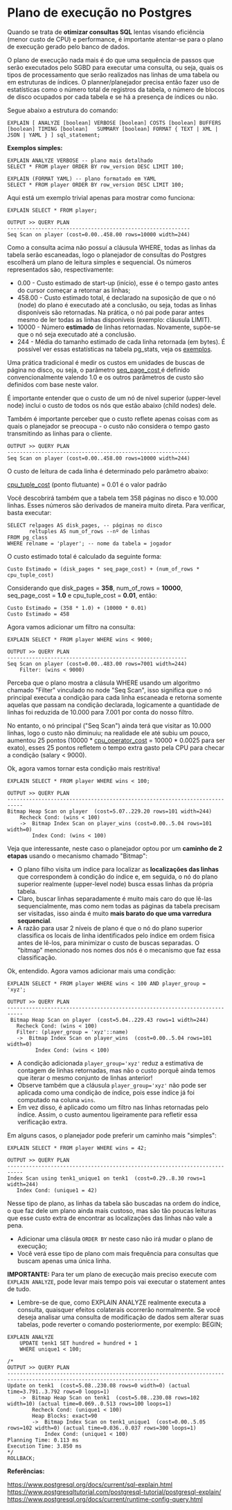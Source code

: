 # Plano de execução no Postgres

Quando se trata de **otimizar consultas SQL** lentas visando eficiência (menor custo de CPU) e performance, é importante
atentar-se para o plano de execução gerado pelo banco de dados.

O plano de execução nada mais é do que uma sequência de passos que serão executados pelo SGBD para 
executar uma consulta, ou seja, quais os tipos de processamento que serão realizados nas linhas de uma tabela ou em 
estruturas de índices. O planner/planejador precisa então fazer uso de estatísticas como o número total de registros da tabela, 
o número de blocos de disco ocupados por cada tabela e se há a presença de índices ou não.

Segue abaixo a estrutura do comando:

`EXPLAIN [
    ANALYZE [boolean]
    VERBOSE [boolean]
    COSTS [boolean]
    BUFFERS [boolean]
    TIMING [boolean]  
    SUMMARY [boolean]
    FORMAT { TEXT | XML | JSON | YAML }
] sql_statement;`


**Exemplos simples:**
```postgresql
EXPLAIN ANALYZE VERBOSE -- plano mais detalhado
SELECT * FROM player ORDER BY row_version DESC LIMIT 100;
```

```postgresql
EXPLAIN (FORMAT YAML) -- plano formatado em YAML
SELECT * FROM player ORDER BY row_version DESC LIMIT 100;
```

Aqui está um exemplo trivial apenas para mostrar como funciona:
```postgresql
EXPLAIN SELECT * FROM player;
```

```
OUTPUT >> QUERY PLAN
-----------------------------------------------------------
Seq Scan on player (cost=0.00..458.00 rows=10000 width=244)
```

Como a consulta acima não possuí a cláusula WHERE, todas as linhas da tabela serão escaneadas, logo o planejador de
consultas do Postgres escolherá um plano de leitura simples e sequencial. Os números representados são, respectivamente:
- 0.00 - Custo estimado de start-up (início), esse é o tempo gasto antes do cursor começar a retornar as linhas;
- 458.00 - Custo estimado total, é declarado na suposição de que o nó (node) do plano é executado até a conclusão, 
ou seja, todas as linhas disponíveis são retornadas. Na prática, o nó pai pode parar antes mesmo de ler todas 
as linhas disponíveis (exemplo: cláusula LIMIT).
- 10000 - Número **estimado** de linhas retornadas. Novamente, supõe-se que o nó seja executado até a conclusão.
- 244 - Média do tamanho estimado de cada linha retornada (em bytes). É possível ver essas estatísticas na tabela
pg_stats, veja os [exemplos](https://www.postgresql.org/docs/current/row-estimation-examples.html).

Uma prática tradicional é medir os custos em unidades de buscas de página no disco, ou seja, o parâmetro 
[seq_page_cost ](https://www.postgresql.org/docs/current/runtime-config-query.html#GUC-SEQ-PAGE-COST)
é definido convencionalmente valendo 1.0 e os outros parâmetros de custo são definidos com base neste valor. 

É importante entender que o custo de um nó de nível superior (upper-level node) inclui o custo de todos os nós que 
estão abaixo (child nodes) dele.

Também é importante perceber que o custo reflete apenas coisas com as quais o planejador se preocupa -
o custo não considera o tempo gasto transmitindo as linhas para o cliente.

```
OUTPUT >> QUERY PLAN
-----------------------------------------------------------
Seq Scan on player (cost=0.00..458.00 rows=10000 width=244)
```

O custo de leitura de cada linha é determinado pelo parâmetro abaixo:

[cpu_tuple_cost](https://www.postgresql.org/docs/current/runtime-config-query.html#GUC-CPU-TUPLE-COST) (ponto flutuante)
= 0.01 é o valor padrão

Você descobrirá também que a tabela tem 358 páginas no disco e 10.000 linhas.
Esses números são derivados de maneira muito direta. Para verificar, basta executar:
```postgresql
SELECT relpages AS disk_pages, -- páginas no disco
       reltuples AS num_of_rows --nº de linhas
FROM pg_class 
WHERE relname = 'player'; -- nome da tabela = jogador
```

O custo estimado total é calculado da seguinte forma:

`Custo Estimado = (disk_pages * seq_page_cost) + (num_of_rows * cpu_tuple_cost)`

Considerando que disk_pages = **358**, num_of_rows = **10000**, 
seq_page_cost = **1.0**
e cpu_tuple_cost = **0.01**, então:
```
Custo Estimado = (358 * 1.0) + (10000 * 0.01)
Custo Estimado = 458
```

Agora vamos adicionar um filtro na consulta:
```postgresql
EXPLAIN SELECT * FROM player WHERE wins < 9000;
```
```
OUTPUT >> QUERY PLAN
----------------------------------------------------------
Seq Scan on player (cost=0.00..483.00 rows=7001 width=244)
    Filter: (wins < 9000)
```

Perceba que o plano mostra a clásula WHERE usando um algoritmo chamado "Filter" vinculado no node "Seq Scan", isso
significa que o nó principal executa a condição para cada linha escaneada e retorna somente aquelas que passam
na condição declarada, logicamente a quantidade de linhas foi reduzida de 10.000 para 7.001 por conta do nosso filtro.

No entanto, o nó principal ("Seq Scan") ainda terá que visitar as 10.000 linhas, logo o custo não diminuiu; na
realidade ele até subiu um pouco, aumentou 25 pontos 
(10000 * [cpu_operator_cost](https://www.postgresql.org/docs/current/runtime-config-query.html#GUC-CPU-OPERATOR-COST)
= 10000 * 0.0025 para ser exato), esses 25 pontos refletem o tempo extra gasto pela CPU para checar a condição
(salary < 9000).

Ok, agora vamos tornar esta condição mais restritiva!

```postgresql
EXPLAIN SELECT * FROM player WHERE wins < 100;
```
```
OUTPUT >> QUERY PLAN
---------------------------------------------------------------------------
Bitmap Heap Scan on player  (cost=5.07..229.20 rows=101 width=244)
    Recheck Cond: (wins < 100)
    ->  Bitmap Index Scan on player_wins (cost=0.00..5.04 rows=101 width=0)
        Index Cond: (wins < 100)
```

Veja que interessante, neste caso o planejador optou por um **caminho de 2 etapas** usando o mecanismo chamado "Bitmap":

* O plano filho visita um índice para localizar as **localizações das linhas** que correspondem à condição do índice 
e, em seguida, o nó do plano superior realmente (upper-level node) busca essas linhas da própria tabela.
* Claro, buscar linhas separadamente é muito mais caro do que lê-las sequencialmente, mas como nem todas as páginas 
da tabela precisam ser visitadas, isso ainda é muito **mais barato do que uma varredura sequencial**.
* A razão para usar 2 níveis de plano é que o nó do plano superior classifica os locais de linha identificados 
pelo índice em ordem física antes de lê-los, para minimizar o custo de buscas separadas. O "bitmap" mencionado 
nos nomes dos nós é o mecanismo que faz essa classificação.

Ok, entendido. Agora vamos adicionar mais uma condição:
```postgresql
EXPLAIN SELECT * FROM player WHERE wins < 100 AND player_group = 'xyz';
```
```
OUTPUT >> QUERY PLAN
---------------------------------------------------------------------------
 Bitmap Heap Scan on player  (cost=5.04..229.43 rows=1 width=244)
   Recheck Cond: (wins < 100)
   Filter: (player_group = 'xyz'::name)
   ->  Bitmap Index Scan on player_wins  (cost=0.00..5.04 rows=101 width=0)
         Index Cond: (wins < 100)
```

* A condição adicionada `player_group='xyz'` reduz a estimativa de contagem de linhas retornadas, mas não o custo porquê
ainda temos que iterar o mesmo conjunto de linhas anterior!
* Observe também que a cláusula `player_group='xyz'` não pode ser aplicada como uma condição de índice, 
pois esse índice já foi computado na coluna `wins`. 
* Em vez disso, é aplicado como um filtro nas linhas retornadas pelo índice. Assim, o custo aumentou ligeiramente 
para refletir essa verificação extra.

Em alguns casos, o planejador pode preferir um caminho mais "simples":
```postgresql
EXPLAIN SELECT * FROM player WHERE wins = 42;
```
```
OUTPUT >> QUERY PLAN
---------------------------------------------------------------------------
Index Scan using tenk1_unique1 on tenk1  (cost=0.29..8.30 rows=1 width=244)
   Index Cond: (unique1 = 42)
```

Nesse tipo de plano, as linhas da tabela são buscadas na ordem do índice, o que faz dele um plano ainda mais custoso,
mas são tão poucas leituras que esse custo extra de encontrar as localizações das linhas não vale a pena. 
* Adicionar uma clásula `ORDER BY` neste caso não irá mudar o plano de execução;
* Você verá esse tipo de plano com mais frequência para consultas que buscam apenas uma única linha.

**IMPORTANTE:** Para ter um plano de execução mais preciso execute com `EXPLAIN ANALYZE`, pode levar mais tempo
pois vai executar o statement antes de tudo.

* Lembre-se de que, como EXPLAIN ANALYZE realmente executa a consulta, quaisquer efeitos colaterais ocorrerão 
normalmente. Se você deseja analisar uma consulta de modificação de dados sem alterar suas tabelas, pode reverter 
o comando posteriormente, por exemplo:
BEGIN;

```postgresql
EXPLAIN ANALYZE 
    UPDATE tenk1 SET hundred = hundred + 1 
    WHERE unique1 < 100;

/*
OUTPUT >> QUERY PLAN
-----------------------------------------------------------------------------------------------------------------------
Update on tenk1  (cost=5.08..230.08 rows=0 width=0) (actual time=3.791..3.792 rows=0 loops=1)
    ->  Bitmap Heap Scan on tenk1  (cost=5.08..230.08 rows=102 width=10) (actual time=0.069..0.513 rows=100 loops=1)
        Recheck Cond: (unique1 < 100)
        Heap Blocks: exact=90
        ->  Bitmap Index Scan on tenk1_unique1  (cost=0.00..5.05 rows=102 width=0) (actual time=0.036..0.037 rows=300 loops=1)
            Index Cond: (unique1 < 100)
Planning Time: 0.113 ms
Execution Time: 3.850 ms
*/
ROLLBACK;
```

**Referências:**

https://www.postgresql.org/docs/current/sql-explain.html
https://www.postgresqltutorial.com/postgresql-tutorial/postgresql-explain/
https://www.postgresql.org/docs/current/runtime-config-query.html
